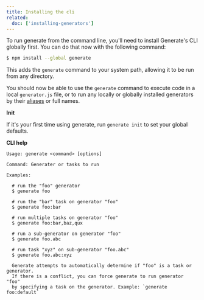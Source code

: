 ```yaml
---
title: Installing the cli
related:
  doc: ['installing-generators']
---
```


To run generate from the command line, you'll need to install Generate's CLI globally first. You can do that now with the following command:

```sh
$ npm install --global generate
```

This adds the `generate` command to your system path, allowing it to be run from any directory.

You should now be able to use the `generate` command to execute code in a local `generator.js` file, or to run any locally or globally installed generators by their [aliases](tasks.md#alias-tasks) or full names.

**Init**

If it's your first time using generate, run `generate init` to set your global defaults.

**CLI help**

```
Usage: generate <command> [options]

Command: Generater or tasks to run

Examples:

  # run the "foo" generator
  $ generate foo

  # run the "bar" task on generator "foo"
  $ generate foo:bar

  # run multiple tasks on generator "foo"
  $ generate foo:bar,baz,qux

  # run a sub-generator on generator "foo"
  $ generate foo.abc

  # run task "xyz" on sub-generator "foo.abc"
  $ generate foo.abc:xyz

  Generate attempts to automatically determine if "foo" is a task or generator.
  If there is a conflict, you can force generate to run generator "foo"
  by specifying a task on the generator. Example: `generate foo:default`
```
